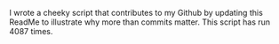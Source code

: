 I wrote a cheeky script that contributes to my Github by updating this ReadMe to illustrate why more than commits matter. This script has run 4087 times.